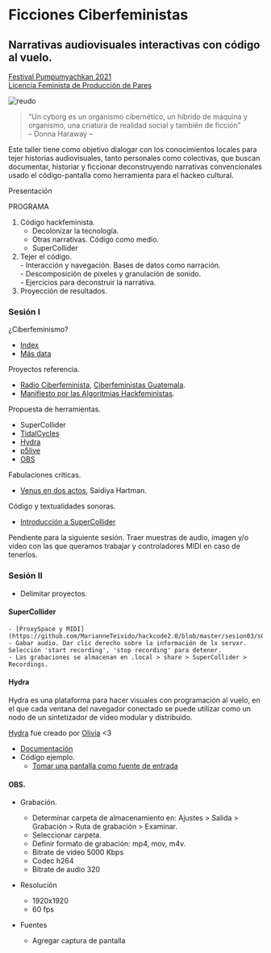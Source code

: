 # Ficciones Ciberfeministas
## Narrativas audiovisuales interactivas con código al vuelo.
[Festival Pumpumyachkan 2021](https://asimtria.org/pumpum/?page_id=802)   
[Licencia Feminista de Producción de Pares](https://labekka.red/licencia-f2f/)
  

![reudo](https://media.giphy.com/media/l3E6NUe6XgK41gKMo/giphy.gif)  

>“Un cyborg es un organismo cibernético, un híbrido de máquina y organismo, una criatura de realidad social y también de ficción”  
>– Donna Haraway –


Este taller tiene como objetivo dialogar con los conocimientos locales para tejer historias audiovisuales, tanto personales como colectivas, que buscan documentar, historiar y ficcionar deconstruyendo narrativas convencionales usado el código-pantalla como herramienta para el hackeo cultural.

Presentación

PROGRAMA  
1. Código hackfeminista.   
	- Decolonizar la tecnología.  
	- Otras narrativas. Código como medio.  
	- SuperCollider 
2.   Tejer el código.   
	- Interacción y navegación. Bases de datos como narración.   
	- Descomposición de pixeles y granulación de sonido.   
	- Ejercicios para deconstruir la narrativa.   
3.   Proyección de resultados.  


### Sesión I


¿Ciberfeminismo? 
- [Index](https://cyberfeminismindex.com/)
- [Más data](https://monoskop.org/Cyberfeminism) 

Proyectos referencia.
-  [Radio Ciberfeminista](https://radioslibres.net/ciberfem/#inicio), [Ciberfeministas Guatemala](https://ciberfemgt.org/).
- [Manifiesto por las Algoritmias Hackfeministas](https://donestech.net/noticia/manifiesto-por-algoritmias-hackfeministas).

Propuesta de herramientas.

- SuperCollider
- [TidalCycles](https://tidalcycles.org/Welcome)
- [Hydra](https://hydra.ojack.xyz/) 
- [p5live](https://teddavis.org/p5live/) 
- [OBS](https://obsproject.com/es)

Fabulaciones críticas.
- [Venus en dos actos](https://hemisphericinstitute.org/en/emisferica-91/9-1-essays/venus-en-dos-actos.html), Saidiya Hartman.  


Código y textualidades sonoras. 
- [Introducción a SuperCollider](https://github.com/MarianneTeixido/hackcode2.0/blob/master/sesion01/s01.scd)


Pendiente para la siguiente sesión. Traer muestras de audio, imagen y/o video con las que queramos trabajar y controladores MIDI en caso de tenerlos. 

### Sesión II

- Delimitar proyectos.  

#### SuperCollider  
 
	- [ProxySpace y MIDI](https://github.com/MarianneTeixido/hackcode2.0/blob/master/sesion03/s03.scd)
	- Gabar audio. Dar clic derecho sobre la información de lx servxr. Selección 'start recording', 'stop recording' para detener. 
	- Las grabaciones se almacenan en .local > share > SuperCollider > Recordings. 
	
	
#### Hydra

Hydra es una plataforma para hacer visuales con programación al vuelo, en el que cada ventana del navegador conectado se puede utilizar como un nodo de un sintetizador de vídeo modular y distribuido. 

[Hydra](https://hydra.ojack.xyz/?sketch_id=marianne_0) fue creado por [Olivia](https://twitter.com/_ojack_) <3

- [Documentación](https://github.com/ojack/hydra#Getting-Started) 
- Código ejemplo. 
	- [Tomar una pantalla como fuente de entrada](https://gist.github.com/MarianneTeixido/f27d5871a1157244d5f6df572eff3761) 

#### OBS.  

- Grabación. 
	- Determinar carpeta de almacenamiento en: Ajustes > Salida > Grabación > Ruta de grabación > Examinar.  
	- Seleccionar carpeta.
	- Definir formato de grabación: mp4, mov, m4v. 
	- Bitrate de video 5000 Kbps
	- Codec h264
	- Bitrate de audio 320
- Resolución
	- 1920x1920
	- 60 fps
	
- Fuentes 
	- Agregar captura de pantalla
 

